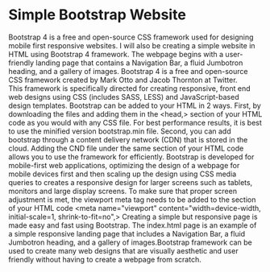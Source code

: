 # Simple Bootstrap Website

Bootstrap 4 is a free and open-source CSS framework used for designing mobile first responsive websites. 
I will also be creating a simple website in HTML using Bootstrap 4 framework. The webpage begins with a user-friendly 
landing page that contains a Navigation Bar, a fluid Jumbotron heading, and a gallery of images. 
Bootstrap 4 is a free and open-source CSS framework created by Mark Otto and Jacob Thornton at Twitter.  
This framework is specifically directed for creating responsive, front end web designs using CSS (includes SASS, LESS) and 
JavaScript-based design templates. Bootstrap can be added to your HTML in 2 ways. First, by downloading the files and adding them in the
<head,> section of your HTML code as you would with any CSS file. For best performance results, it is best to use the 
minified version bootstrap.min file.  Second, you can add bootstrap through a content delivery network (CDN) that is stored in the cloud. Adding the CND file under the same <head> section of your HTML code allows you to use the framework for efficiently. 
Bootstrap is developed for mobile-first web applications, optimizing the design of a webpage for mobile devices first and then scaling up 
the design using CSS media queries to creates a responsive design for larger screens such as tablets, monitors and large display screens. 
To make sure that proper screen adjustment is met, the viewport meta tag needs to be added to the <head> section of your 
HTML code <meta name="viewport" content="width=device-width, initial-scale=1, shrink-to-fit=no",>
Creating a simple but responsive page is made easy and fast using Bootstrap. The index.html page is an example of a simple responsive landing page that includes a Navigation Bar, a fluid Jumbotron heading, and a gallery of images.Bootstrap framework can be used to create many web designs that are visually aesthetic and user friendly without having to create a webpage from scratch. 

